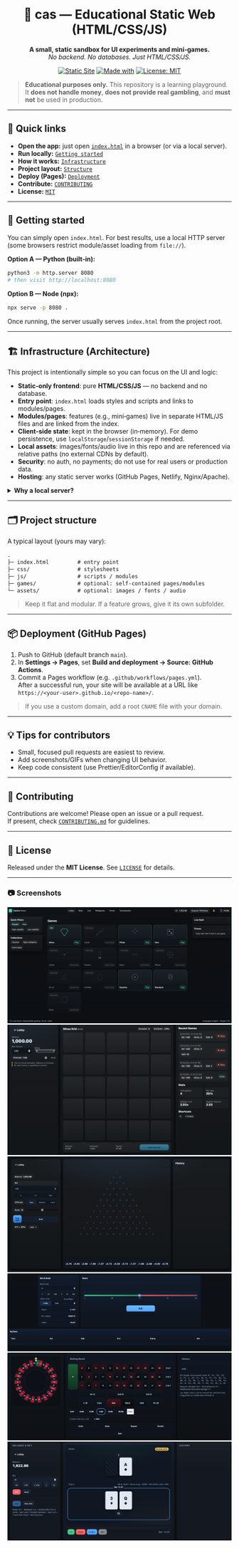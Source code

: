 <div align="center">

# 🧪 cas — Educational Static Web (HTML/CSS/JS)

**A small, static sandbox for UI experiments and mini‑games.**  
_No backend. No databases. Just HTML/CSS/JS._

[![Static Site](https://img.shields.io/badge/type-static_site-1f6feb)](#)
[![Made with](https://img.shields.io/badge/made_with-HTML%2FCSS%2FJS-0ea5e9)](#)
[![License: MIT](https://img.shields.io/badge/license-MIT-22c55e)](#license)

</div>

> **Educational purposes only.** This repository is a learning playground. It **does not handle money**, **does not provide real gambling**, and **must not** be used in production.

---

## 🔗 Quick links
- **Open the app:** just open [`index.html`](./index.html) in a browser (or via a local server).
- **Run locally:** [`Getting started`](#-getting-started)
- **How it works:** [`Infrastructure`](#-infrastructure-architecture)
- **Project layout:** [`Structure`](#-project-structure)
- **Deploy (Pages):** [`Deployment`](#-deployment-github-pages)
- **Contribute:** [`CONTRIBUTING`](#-contributing)
- **License:** [`MIT`](#-license)

---

## 🚀 Getting started

You can simply open `index.html`. For best results, use a local HTTP server (some browsers restrict module/asset loading from `file://`).

**Option A — Python (built‑in):**
```bash
python3 -m http.server 8080
# then visit http://localhost:8080
```

**Option B — Node (npx):**
```bash
npx serve -p 8080 .
```

Once running, the server usually serves `index.html` from the project root.

---

## 🏗️ Infrastructure (Architecture)

This project is intentionally simple so you can focus on the UI and logic:

- **Static‑only frontend**: pure **HTML/CSS/JS** — no backend and no database.
- **Entry point**: `index.html` loads styles and scripts and links to modules/pages.
- **Modules/pages**: features (e.g., mini‑games) live in separate HTML/JS files and are linked from the index.
- **Client‑side state**: kept in the browser (in‑memory). For demo persistence, use `localStorage`/`sessionStorage` if needed.
- **Local assets**: images/fonts/audio live in this repo and are referenced via relative paths (no external CDNs by default).
- **Security**: no auth, no payments; do not use for real users or production data.
- **Hosting**: any static server works (GitHub Pages, Netlify, Nginx/Apache).

<details>
<summary><strong>Why a local server?</strong></summary>

Some browsers block ES module imports or asset fetches when opened from `file://`.  
Running a local server (`http://localhost`) avoids these restrictions and mirrors real hosting.
</details>

---

## 🗂️ Project structure

A typical layout (yours may vary):

```
.
├─ index.html         # entry point
├─ css/               # stylesheets
├─ js/                # scripts / modules
├─ games/             # optional: self‑contained pages/modules
└─ assets/            # optional: images / fonts / audio
```

> Keep it flat and modular. If a feature grows, give it its own subfolder.

---

## 📦 Deployment (GitHub Pages)

1. Push to GitHub (default branch `main`).
2. In **Settings → Pages**, set **Build and deployment → Source: GitHub Actions**.
3. Commit a Pages workflow (e.g. `.github/workflows/pages.yml`).  
   After a successful run, your site will be available at a URL like  
   `https://<your-user>.github.io/<repo-name>/`.

> If you use a custom domain, add a root `CNAME` file with your domain.

---

## 💡 Tips for contributors
- Small, focused pull requests are easiest to review.
- Add screenshots/GIFs when changing UI behavior.
- Keep code consistent (use Prettier/EditorConfig if available).

---

## 🤝 Contributing

Contributions are welcome! Please open an issue or a pull request.  
If present, check [`CONTRIBUTING.md`](./CONTRIBUTING.md) for guidelines.

---

## 📝 License

<a id="license"></a>
Released under the **MIT License**. See [`LICENSE`](./LICENSE) for details.

---

### 📷 Screenshots


![Home screen](docs/screenshot-1.png)
![Home screen](docs/screenshot-2.png)
![Home screen](docs/screenshot-3.png)
![Home screen](docs/screenshot-4.png)
![Home screen](docs/screenshot-5.png)
![Home screen](docs/screenshot-6.png)





